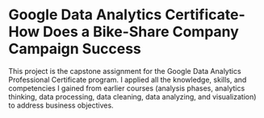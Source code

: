# Google Data Analytics Certificate-How Does a Bike-Share Company Campaign Success
This project is the capstone assignment for the Google Data Analytics Professional Certificate program. I applied all the knowledge, skills, and competencies I gained from earlier courses (analysis phases, analytics thinking, data processing, data cleaning, data analyzing, and visualization) to address business objectives.
